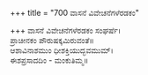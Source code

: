 +++
title = "700 ವಾಸನೆ ವಿವೇಚನೆಗಳೆರಡಕಂ"

+++
ವಾಸನೆ ವಿವೇಚನೆಗಳೆರಡಕಂ ಸಂಘರ್ಷೆ।  
ಪ್ರಾಚೀನಕಂ ಪೌರುಷಕ್ಕಮಿರುವಂತೆ॥  
ಆಶಾವಿನಾಶಮುಂ ಧೀಶಕ್ತಿಯುದ್ಭವಮುಮ್।  
ಈಶಪ್ರಸಾದದಿಂ - ಮಂಕುತಿಮ್ಮ॥  
